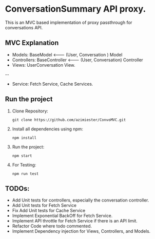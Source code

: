 # ConversationSummary API proxy.

This is an MVC based implementation of proxy passthrough for conversations API.

## MVC Explanation

- Models: BaseModel <--- (User, Conversation ) Model
- Controllers: BaseController <--- (User, Conversation) Controller
- Views: UserConversation View.

--

- Service: Fetch Service, Cache Services.

## Run the project

1. Clone Repository:

   ```
   git clone https://github.com/azimiester/ConvoMVC.git
   ```

2. Install all dependencies using npm:

   ```
   npm install
   ```

3. Run the project:

   ```
   npm start
   ```

4. For Testing:
   ```
   npm run test
   ```

## TODOs:

- Add Unit tests for controllers, especially the conversation controller.
- Add Unit tests for Fetch Service
- Fix Add Unit tests for Cache Service
- Implement Exponential BackOff for Fetch Service.
- Implement API throttle for Fetch Service if there is an API limit.
- Refactor Code where todo commented.
- Implement Dependency injection for Views, Controllers, and Models.
